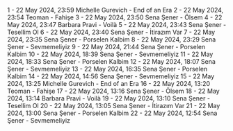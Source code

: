 1 - 22 May 2024, 23:59	Michelle Gurevich - End of an Era
2 - 22 May 2024, 23:54	Teoman - Fahişe
3 - 22 May 2024, 23:50	Sena Şener - Ölsem
4 - 22 May 2024, 23:47	Barbara Pravi - Voilà
5 - 22 May 2024, 23:43	Sena Şener - Tesellim Ol
6 - 22 May 2024, 23:40	Sena Şener - İtirazım Var
7 - 22 May 2024, 23:35	Sena Şener - Porselen Kalbim
8 - 22 May 2024, 23:29	Sena Şener - Sevmemeliyiz
9 - 22 May 2024, 21:44	Sena Şener - Porselen Kalbim
10 - 22 May 2024, 18:39	Sena Şener - Sevmemeliyiz
11 - 22 May 2024, 18:33	Sena Şener - Porselen Kalbim
12 - 22 May 2024, 18:07	Sena Şener - Sevmemeliyiz
13 - 22 May 2024, 16:35	Sena Şener - Porselen Kalbim
14 - 22 May 2024, 14:56	Sena Şener - Sevmemeliyiz
15 - 22 May 2024, 13:25	Michelle Gurevich - End of an Era
16 - 22 May 2024, 13:20	Teoman - Fahişe
17 - 22 May 2024, 13:16	Sena Şener - Ölsem
18 - 22 May 2024, 13:14	Barbara Pravi - Voilà
19 - 22 May 2024, 13:10	Sena Şener - Tesellim Ol
20 - 22 May 2024, 13:05	Sena Şener - İtirazım Var
21 - 22 May 2024, 13:00	Sena Şener - Porselen Kalbim
22 - 22 May 2024, 12:54	Sena Şener - Sevmemeliyiz
